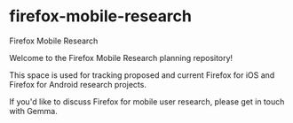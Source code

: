 # firefox-mobile-research
Firefox Mobile Research

Welcome to the Firefox Mobile Research planning repository!

This space is used for tracking proposed and current Firefox for iOS and Firefox for Android research projects. 

If you'd like to discuss Firefox for mobile user research, please get in touch with Gemma. 
